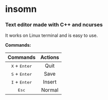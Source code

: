 # insomn
### Text editor made with C++ and ncurses
It works on Linux terminal and is easy to use.
 
**Commands:**

|  Commands |Actions   |
| :------------: | :------------: |
| <kbd>X</kbd> + <kbd>Enter</kbd>  |Quit   |
|  <kbd>S</kbd> + <kbd>Enter</kbd>   | Save  |
| <kbd>I</kbd> + <kbd>Enter</kbd>    |  Insert |
| <kbd> Esc</kbd>| Normal|
